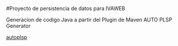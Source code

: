 #Proyecto de persistencia de datos para IVAWEB

Generacion de codigo Java a partir del Plugin de Maven AUTO PLSP Generator

[autoplsp](https://github.com/yadickson/autoplsp)


